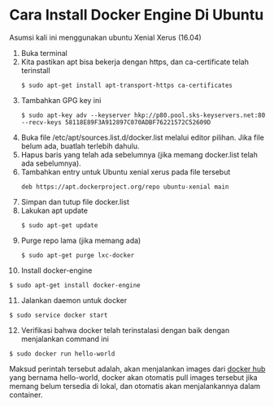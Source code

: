 # Cara Install Docker Engine Di Ubuntu

Asumsi kali ini menggunakan ubuntu Xenial Xerus (16.04)

1. Buka terminal
2. Kita pastikan apt bisa bekerja dengan https, dan ca-certificate telah terinstall
   ```
   $ sudo apt-get install apt-transport-https ca-certificates
   ```
3. Tambahkan GPG key ini
   ```
   $ sudo apt-key adv --keyserver hkp://p80.pool.sks-keyservers.net:80 --recv-keys 58118E89F3A912897C070ADBF76221572C52609D
   ```
4. Buka file /etc/apt/sources.list.d/docker.list melalui editor pilihan. Jika file belum ada, buatlah terlebih dahulu.
5. Hapus baris yang telah ada sebelumnya (jika memang docker.list telah ada sebelumnya).
6. Tambahkan entry untuk Ubuntu xenial xerus pada file tersebut
   ```
   deb https://apt.dockerproject.org/repo ubuntu-xenial main
   ```
7. Simpan dan tutup file docker.list
8. Lakukan apt update
   ```
   $ sudo apt-get update
   ```
9. Purge repo lama (jika memang ada)
   ```
   $ sudo apt-get purge lxc-docker
   ```
10. Install docker-engine
   ```
   $ sudo apt-get install docker-engine
   ```
11. Jalankan daemon untuk docker
   ```
   $ sudo service docker start
   ```
12. Verifikasi bahwa docker telah terinstalasi dengan baik dengan menjalankan command ini
   ```
   $ sudo docker run hello-world
   ```
Maksud perintah tersebut adalah, akan menjalankan images dari [docker hub](https://hub.docker.com/) yang bernama hello-world, docker akan otomatis pull images tersebut jika memang belum tersedia di lokal, dan otomatis akan menjalankannya dalam container.
